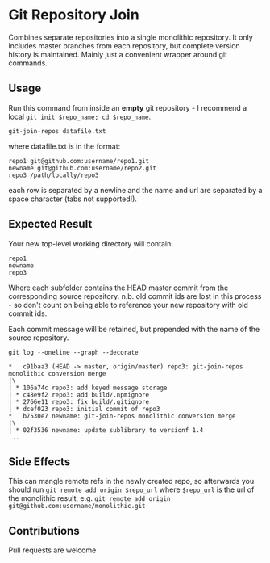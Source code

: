 # Git Repository Join

Combines separate repositories into a single monolithic repository. It only includes master branches from each repository, but complete version history is maintained. Mainly just a convenient wrapper around git commands.

## Usage

Run this command from inside an **empty** git repository - I recommend a local `git init $repo_name; cd $repo_name`.

`git-join-repos datafile.txt`

where datafile.txt is in the format:

```
repo1 git@github.com:username/repo1.git
newname git@github.com:username/repo2.git
repo3 /path/locally/repo3
```

each row is separated by a newline and the name and url are separated by a space character (tabs not supported!).

## Expected Result

Your new top-level working directory will contain:

```
repo1
newname
repo3
```

Where each subfolder contains the HEAD master commit from the corresponding source repository. n.b. old commit ids are lost in this process - so don't count on being able to reference your new repository with old commit ids.

Each commit message will be retained, but prepended with the name of the source repository.

`git log --oneline --graph --decorate`

```
*   c91baa3 (HEAD -> master, origin/master) repo3: git-join-repos monolithic conversion merge
|\  
| * 106a74c repo3: add keyed message storage
| * c48e9f2 repo3: add build/.npmignore
| * 2766e11 repo3: fix build/.gitignore
| * dcef023 repo3: initial commit of repo3
*   b7530e7 newname: git-join-repos monolithic conversion merge
|\  
| * 02f3536 newname: update sublibrary to versionf 1.4
...
```

## Side Effects

This can mangle remote refs in the newly created repo, so afterwards you should run `git remote add origin $repo_url` where `$repo_url` is the url of the monolithic result, e.g. `git remote add origin git@github.com:username/monolithic.git`

## Contributions

Pull requests are welcome
